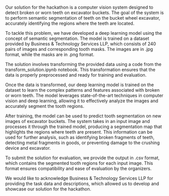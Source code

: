 Our solution for the hackathon is a computer vision system designed to detect broken or worn teeth on excavator buckets. The goal of the system is to perform semantic segmentation of teeth on the bucket wheel excavator, accurately identifying the regions where the teeth are located.

To tackle this problem, we have developed a deep learning model using the concept of semantic segmentation. The model is trained on a dataset provided by Business & Technology Services LLP, which consists of 240 pairs of images and corresponding tooth masks. The images are in .jpg format, while the masks are in .png format.

The solution involves transforming the provided data using a code from the transform_solution.ipynb notebook. This transformation ensures that the data is properly preprocessed and ready for training and evaluation.

Once the data is transformed, our deep learning model is trained on the dataset to learn the complex patterns and features associated with broken or worn teeth. The model leverages state-of-the-art techniques in computer vision and deep learning, allowing it to effectively analyze the images and accurately segment the tooth regions.

After training, the model can be used to predict tooth segmentation on new images of excavator buckets. The system takes in an input image and processes it through the trained model, producing a segmentation map that highlights the regions where teeth are present. This information can be used for further analysis, such as identifying broken fragments of teeth, detecting metal fragments in goods, or preventing damage to the crushing device and excavator.

To submit the solution for evaluation, we provide the output in .csv format, which contains the segmented tooth regions for each input image. This format ensures compatibility and ease of evaluation by the organizers.

We would like to acknowledge Business & Technology Services LLP for providing the task data and descriptions, which allowed us to develop and showcase our solution for the hackathon.
